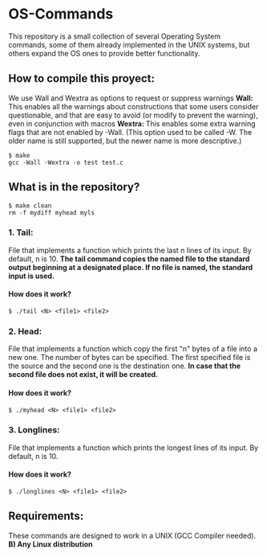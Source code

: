 # OS-Commands

This repository is a small collection of several Operating System commands, some of them already implemented in the UNIX systems, but others expand the OS ones to provide better functionality.

## How to compile this proyect:

We use Wall and Wextra as options to request or suppress warnings
<b>Wall: </b>This enables all the warnings about constructions that some users consider questionable, and that are easy to avoid (or modify to prevent the warning), even in conjunction with macros
<b> Wextra: </b>This enables some extra warning flags that are not enabled by -Wall. (This option used to be called -W. The older name is still supported, but the newer name is more descriptive.)
```shell
$ make
gcc -Wall -Wextra -o test test.c 
```

## What is in the repository?


```shell
$ make clean 
rm -f mydiff myhead myls
```

### 1. Tail:
File that implements a function which prints the last n lines of its input. By default, n is 10. <b> The tail command copies the named file to the standard output beginning at a designated place. If no file is named, the standard input is used.</b>

#### How does it work?
```shell
$ ./tail <N> <file1> <file2>
```

### 2. Head:
File that implements a function which copy the first "n" bytes of a file into a new one. The number of bytes can be specified. The first specified file is the source and the second one is the destination one. <b>In case that the second file does not exist, it will be created.</b>

#### How does it work?
```shell
$ ./myhead <N> <file1> <file2>
```

### 3. Longlines:
File that implements a function which prints the longest lines of its input. By default, n is 10.

#### How does it work?

```shell
$ ./longlines <N> <file1> <file2>
```
## Requirements:
These commands are designed to work in a UNIX (GCC Compiler needed). <b>B) Any Linux distribution</b>
